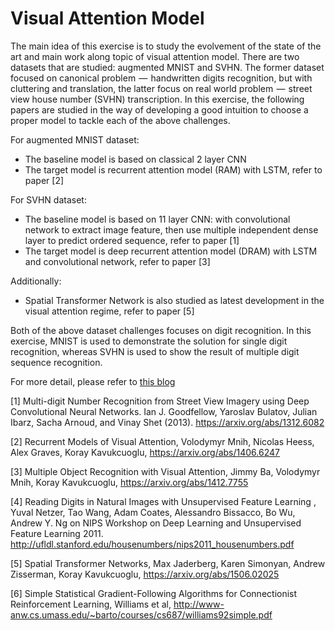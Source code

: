 # Visual Attention Model

The main idea of this exercise is to study the evolvement of the state of the art and main work along topic of visual attention model. There are two datasets that are studied: augmented MNIST and SVHN. The former dataset focused on canonical problem  —  handwritten digits recognition, but with cluttering and translation, the latter focus on real world problem  —  street view house number (SVHN) transcription. In this exercise, the following papers are studied in the way of developing a good intuition to choose a proper model to tackle each of the above challenges.

For augmented MNIST dataset:
* The baseline model is based on classical 2 layer CNN
* The target model is recurrent attention model (RAM) with LSTM, refer to paper [2]

For SVHN dataset:
* The baseline model is based on 11 layer CNN: with convolutional network to extract image feature, then use multiple independent dense layer to predict ordered sequence, refer to paper [1]
* The target model is deep recurrent attention model (DRAM) with LSTM and convolutional network, refer to paper [3]

Additionally:
* Spatial Transformer Network is also studied as latest development in the visual attention regime, refer to paper [5]

Both of the above dataset challenges focuses on digit recognition. In this exercise, MNIST is used to demonstrate the solution for single digit recognition, whereas SVHN is used to show the result of multiple digit sequence recognition.


For more detail, please refer to [this blog]()


[1] Multi-digit Number Recognition from Street View Imagery using Deep Convolutional Neural Networks. Ian J. Goodfellow, Yaroslav Bulatov, Julian Ibarz, Sacha Arnoud, and Vinay Shet (2013). https://arxiv.org/abs/1312.6082

[2] Recurrent Models of Visual Attention, Volodymyr Mnih, Nicolas Heess, Alex Graves, Koray Kavukcuoglu, https://arxiv.org/abs/1406.6247

[3] Multiple Object Recognition with Visual Attention, Jimmy Ba, Volodymyr Mnih, Koray Kavukcuoglu, https://arxiv.org/abs/1412.7755

[4] Reading Digits in Natural Images with Unsupervised Feature Learning , Yuval Netzer, Tao Wang, Adam Coates, Alessandro Bissacco, Bo Wu, Andrew Y. Ng on NIPS Workshop on Deep Learning and Unsupervised Feature Learning 2011. http://ufldl.stanford.edu/housenumbers/nips2011_housenumbers.pdf

[5] Spatial Transformer Networks, Max Jaderberg, Karen Simonyan, Andrew Zisserman, Koray Kavukcuoglu, https://arxiv.org/abs/1506.02025

[6] Simple Statistical Gradient-Following Algorithms for Connectionist Reinforcement Learning, Williams et al, http://www-anw.cs.umass.edu/~barto/courses/cs687/williams92simple.pdf
